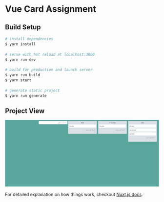 # Vue Card Assignment
## Build Setup

``` bash
# install dependencies
$ yarn install

# serve with hot reload at localhost:3000
$ yarn run dev

# build for production and launch server
$ yarn run build
$ yarn start

# generate static project
$ yarn run generate
```

## Project View
![Screenshot](screenshot/image.png)

For detailed explanation on how things work, checkout [Nuxt.js docs](https://nuxtjs.org).
